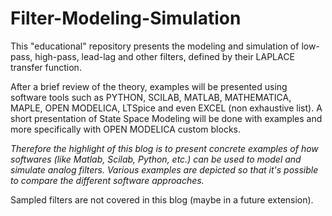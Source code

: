 # Filter-Modeling-Simulation
This "educational" repository presents the modeling and simulation of low-pass, high-pass, lead-lag and other filters, defined by their LAPLACE transfer function. 

After a brief review of the theory, examples will be presented using software tools such as PYTHON, SCILAB, MATLAB, MATHEMATICA, MAPLE, OPEN MODELICA, LTSpice and even EXCEL (non exhaustive list).
A short presentation of State Space Modeling will be done with examples and more specifically with OPEN MODELICA custom blocks.

_Therefore the highlight of this blog is  to present concrete examples of how softwares (like Matlab, Scilab, Python, etc.) can be used to model and simulate analog filters. Various examples are depicted so that it's possible to compare the different software approaches._

Sampled filters are not covered in this blog (maybe in a future extension).
